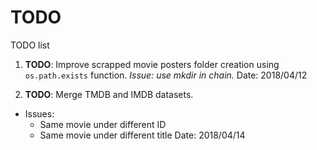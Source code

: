 # TODO

TODO list

1. **TODO**: Improve scrapped movie posters folder creation using ``os.path.exists`` function. *Issue: use mkdir in chain.*
Date: 2018/04/12

2. **TODO**: Merge TMDB and IMDB datasets.

* Issues:
  * Same movie under different ID
  * Same movie under different title
Date: 2018/04/14
